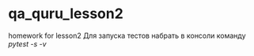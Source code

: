 # qa_quru_lesson2
homework for lesson2
Для запуска тестов набрать в консоли команду _pytest -s -v_  

